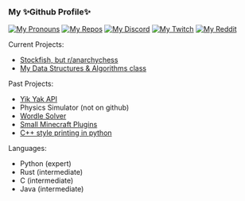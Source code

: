 ### My ✨Github Profile✨

[![My Pronouns](https://img.shields.io/badge/pronouns-he%2Fshe%2Fthey-blueviolet?style=flat)](https://pronoun.is/)
[![My Repos](https://img.shields.io/badge/Github-repos-blue?logo=github&style=flat)](https://github.com/tjf801?tab=repositories)
[![My Discord](https://img.shields.io/badge/Discord-%40tjf801%233703-brightgreen)](https://discordapp.com/users/590589787430191155)
[![My Twitch](https://img.shields.io/twitch/status/tjf801)](https://twitch.tv/tjf801)
[![My Reddit](https://img.shields.io/reddit/user-karma/combined/tjf314?color=ff4500&label=Reddit%20u%2Ftjf314&style=flat)](https://reddit.com/u/tjf314/)

Current Projects:
 - [Stockfish, but r/anarchychess](https://github.com/tjf801/AnarchoPleco)
 - [My Data Structures & Algorithms class](https://github.com/tjf801/CSE2050)

Past Projects:
 - [Yik Yak API](https://github.com/tjf801/old-yikyak-api)
 - Physics Simulator (not on github)
 - [Wordle Solver](https://github.com/tjf801/rust-wordle-solver)
 - [Small Minecraft Plugins](https://github.com/tjf801/KeepInventoryPlugin)
 - [C++ style printing in python](https://github.com/tjf801/Better-printing-in-python)

Languages:
 - Python (expert)
 - Rust (intermediate)
 - C (intermediate)
 - Java (intermediate)

<!--
**tjf801/tjf801** is a ✨ _special_ ✨ repository because its `README.md` (this file) appears on your GitHub profile.

Here are some ideas to get you started:

- 🔭 I’m currently working on ...
- 🌱 I’m currently learning ...
- 👯 I’m looking to collaborate on ...
- 🤔 I’m looking for help with ...
- 💬 Ask me about ...
- 📫 How to reach me: ...
- 😄 Pronouns: ...
- ⚡ Fun fact: ...
-->
